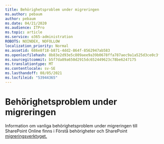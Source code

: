 ```yaml
---
title: Behörighetsproblem under migreringen
ms.author: pebaum
author: pebaum
ms.date: 04/21/2020
ms.audience: ITPro
ms.topic: article
ms.service: o365-administration
ROBOTS: NOINDEX, NOFOLLOW
localization_priority: Normal
ms.assetid: 686e8f18-b871-4dd2-864f-8562947ab583
ms.openlocfilehash: 8b83e2d93e5c809aee9a39b0678ffa787aec9a1a525d3ce0c3fbf4b17634a9da
ms.sourcegitcommit: b5f7da89a650d2915dc652449623c78be6247175
ms.translationtype: MT
ms.contentlocale: sv-SE
ms.lasthandoff: 08/05/2021
ms.locfileid: "53944365"
---
```

# <a name="permissions-issues-while-migrating"></a>Behörighetsproblem under migreringen

Information om vanliga behörighetsproblem under migreringen till SharePoint Online finns i Förstå behörigheter och SharePoint [migreringsverktyget.](https://go.microsoft.com/fwlink/?linkid=2019753)
  

